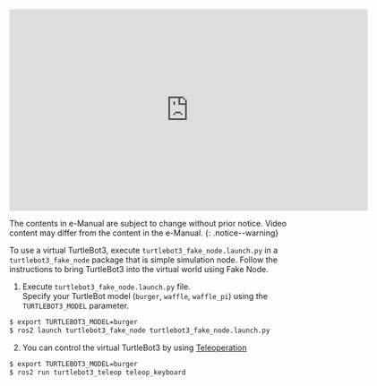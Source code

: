
<iframe width="640" height="360" src="https://www.youtube.com/embed/iHXZSLBJHMg" frameborder="0" allowfullscreen></iframe>

The contents in e-Manual are subject to change without prior notice. Video content may differ from the content in the e-Manual.
{: .notice--warning}

To use a virtual TurtleBot3, execute `turtlebot3_fake_node.launch.py` in a `turtlebot3_fake_node` package that is simple simulation node.
Follow the instructions to bring TurtleBot3 into the virtual world using Fake Node.

1. Execute `turtlebot3_fake_node.launch.py` file.  
Specify your TurtleBot model (`burger`, `waffle`, `waffle_pi`) using the `TURTLEBOT3_MODEL` parameter.
  ``` bash
$ export TURTLEBOT3_MODEL=burger
$ ros2 launch turtlebot3_fake_node turtlebot3_fake_node.launch.py
  ```

2. You can control the virtual TurtleBot3 by using [Teleoperation](/docs/en/platform/turtlebot3/basic_operation/#teleoperation)
  ``` bash
$ export TURTLEBOT3_MODEL=burger
$ ros2 run turtlebot3_teleop teleop_keyboard
  ```
